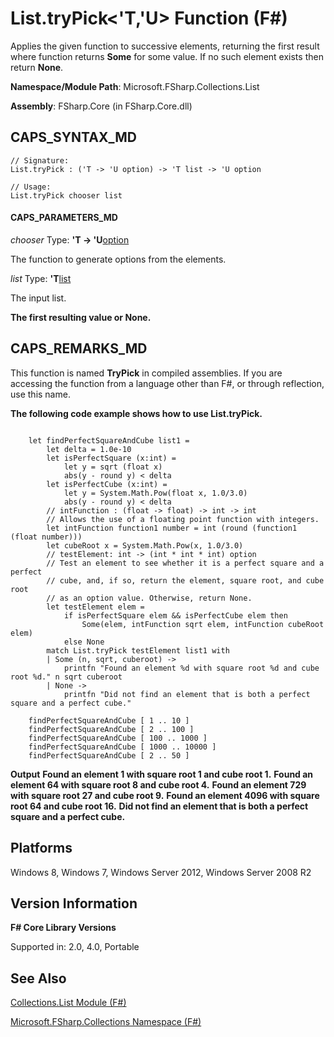 # List.tryPick<'T,'U> Function (F#)

Applies the given function to successive elements, returning the first result where function returns **Some** for some value. If no such element exists then return **None**.

**Namespace/Module Path**: Microsoft.FSharp.Collections.List

**Assembly**: FSharp.Core (in FSharp.Core.dll)


## CAPS_SYNTAX_MD

```
// Signature:
List.tryPick : ('T -> 'U option) -> 'T list -> 'U option

// Usage:
List.tryPick chooser list
```

#### CAPS_PARAMETERS_MD
*chooser*
Type: **'T -&gt; 'U**[option](http://msdn.microsoft.com/en-us/library/b08add48-34bf-4410-80a1-ef6a8daddc58)


The function to generate options from the elements.


*list*
Type: **'T**[list](http://msdn.microsoft.com/en-us/library/c627b668-477b-4409-91ed-06d7f1b3e4a7)


The input list.



**The first resulting value or None.**
## CAPS_REMARKS_MD
This function is named **TryPick** in compiled assemblies. If you are accessing the function from a language other than F#, or through reflection, use this name.

**The following code example shows how to use List.tryPick.**
```

    let findPerfectSquareAndCube list1 =
        let delta = 1.0e-10
        let isPerfectSquare (x:int) =
            let y = sqrt (float x)
            abs(y - round y) < delta
        let isPerfectCube (x:int) =
            let y = System.Math.Pow(float x, 1.0/3.0)
            abs(y - round y) < delta
        // intFunction : (float -> float) -> int -> int
        // Allows the use of a floating point function with integers.
        let intFunction function1 number = int (round (function1 (float number)))
        let cubeRoot x = System.Math.Pow(x, 1.0/3.0)
        // testElement: int -> (int * int * int) option
        // Test an element to see whether it is a perfect square and a perfect
        // cube, and, if so, return the element, square root, and cube root
        // as an option value. Otherwise, return None.
        let testElement elem = 
            if isPerfectSquare elem && isPerfectCube elem then
                Some(elem, intFunction sqrt elem, intFunction cubeRoot elem)
            else None
        match List.tryPick testElement list1 with
        | Some (n, sqrt, cuberoot) ->
            printfn "Found an element %d with square root %d and cube root %d." n sqrt cuberoot
        | None ->
            printfn "Did not find an element that is both a perfect square and a perfect cube."

    findPerfectSquareAndCube [ 1 .. 10 ]
    findPerfectSquareAndCube [ 2 .. 100 ]
    findPerfectSquareAndCube [ 100 .. 1000 ]
    findPerfectSquareAndCube [ 1000 .. 10000 ]
    findPerfectSquareAndCube [ 2 .. 50 ]
```

**Output**
**Found an element 1 with square root 1 and cube root 1.**
**Found an element 64 with square root 8 and cube root 4.**
**Found an element 729 with square root 27 and cube root 9.**
**Found an element 4096 with square root 64 and cube root 16.**
**Did not find an element that is both a perfect square and a perfect cube.**
## Platforms
Windows 8, Windows 7, Windows Server 2012, Windows Server 2008 R2


## Version Information
**F# Core Library Versions**

Supported in: 2.0, 4.0, Portable




## See Also
[Collections.List Module &#40;F&#35;&#41;](Collections.List+Module+%28F%23%29.md)

[Microsoft.FSharp.Collections Namespace &#40;F&#35;&#41;](Microsoft.FSharp.Collections+Namespace+%28F%23%29.md)

